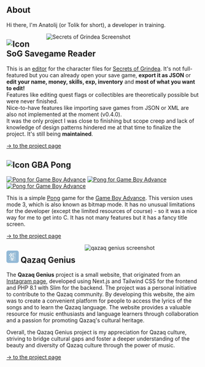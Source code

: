 ## About

Hi there, I'm Anatolij (or Tolik for short), a developer in training.


[<img src="https://returnnull.de/images/SoG_SGreader8.png" alt="Secrets of Grindea Screenshot" width="400px" height="auto" align="right">](https://github.com/tolik518/SoG_SGreader)

## ![Icon](https://returnnull.de/images/_64.png) SoG Savegame Reader 

This is an [editor](https://github.com/tolik518/SoG_SGreader) for the character files for [Secrets of Grindea](https://www.secretsofgrindea.com/). It's not full-featured but you can already open your save game, **export it as JSON** or **edit your name, money, skills, exp, inventory** and **most of what you want to edit!**   
Features like editing quest flags or collectibles are theoretically possible but were never finished.    
Nice-to-have features like importing save games from JSON or XML are also not implemented at the moment (v0.4.0).  
It was the only project I was close to finishing but scope creep and lack of knowledge of design patterns hindered me at that time to finalize the project. It's still being **maintained**.

[-> to the project page](https://github.com/tolik518/SoG_SGreader)




## ![Icon](https://returnnull.de/images/pong_github.png) GBA Pong
[<img src="https://returnnull.de/images/pong-2.png" alt="Pong for Game Boy Advance" width="auto" height="auto" align="auto">](https://github.com/tolik518/GBA_Pong) 
[<img src="https://returnnull.de/images/pong-1.png?" alt="Pong for Game Boy Advance" width="auto" height="auto" align="auto">](https://github.com/tolik518/GBA_Pong) 
[<img src="https://returnnull.de/images/pong-3.png" alt="Pong for Game Boy Advance" width="auto" height="auto" align="auto">](https://github.com/tolik518/GBA_Pong)

This is a simple [Pong](https://en.wikipedia.org/wiki/Pong) game for the [Game Boy Advance](https://en.wikipedia.org/wiki/Game_Boy_Advance). This version uses mode 3, which is also known as bitmap mode. It has no unusual limitations for the developer (except the limited resources of course) - so it was a nice way for me to get into C. It has not many features but it has a fancy title screen.

[-> to the project page](https://github.com/tolik518/GBA_Pong) 




[<img src="https://github.com/tolik518/tolik518/assets/3026792/51f183e9-632a-491c-8988-53cbb3b2adef" alt="qazaq genius screenshot" width="300px" height="auto" align="right">](https://github.com/Qazaq-Genius/Qazaq-Genius-App)
## ![icon](https://github.com/Qazaq-Genius/Qazaq-Genius-App/blob/editor/public/favicon-32x32.png) Qazaq Genius

The **Qazaq Genius** project is a small website, that originated from an [Instagram page](https://www.instagram.com/qazaq.genius/), developed using Next.js and Tailwind CSS for the frontend and PHP 8.1 with Slim for the backend.
The project was a personal initiative to contribute to the Qazaq community. By developing this website, the aim was to create a convenient platform for people to access the lyrics of the songs and to learn the Qazaq language. The website provides a valuable resource for music enthusiasts and language learners through collaboration and a passion for promoting Qazaq's cultural heritage.

Overall, the Qazaq Genius project is my appreciation for Qazaq culture, striving to bridge cultural gaps and foster a deeper understanding of the beauty and diversity of Qazaq culture through the power of music.

[-> to the project page](https://github.com/Qazaq-Genius) 
